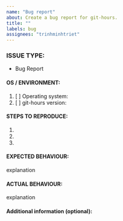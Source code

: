 ```yaml
---
name: "Bug report"
about: Create a bug report for git-hours.
title: ""
labels: bug
assignees: "trinhminhtriet"
---
```


<!---
1. Verify first that your issue/request is not already reported on GitHub.

2. PLEASE FILL OUT ALL REQUIRED INFORMATION BELOW! Otherwise it might take more time to properly handle this bug report.
-->

### ISSUE TYPE:

- Bug Report

#### OS / ENVIRONMENT:

1. [ ] Operating system:
2. [ ] git-hours version:

#### STEPS TO REPRODUCE:

1.
2.
3.

#### EXPECTED BEHAVIOUR:

explanation

#### ACTUAL BEHAVIOUR:

explanation

#### Additional information (optional):
